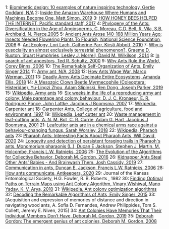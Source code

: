 1: 
[Biomimetic design: 10 examples of nature inspiring technology, Gertie Goddard, N/A](https://www.sciencefocus.com/future-technology/biomimetic-design-10-examples-of-nature-inspiring-technology/)
2:
[Inside the Amazon Warehouse Where Humans and Machines Become One, Matt Simon, 2019](https://www.wired.com/story/amazon-warehouse-robots/)
3: 
[HOW HONEY BEES HELPED THE INTERNET, Pacific standard staff, 2017](https://psmag.com/news/how-honey-bees-helped-the-internet)
4:
[Phylogeny of the Ants: Diversification in the Age of Angiosperms, C. Moreau, C.D. Bell, R. Vila, S.B. Archibald, N. Pierce,2005](https://www.semanticscholar.org/paper/Phylogeny-of-the-Ants%3A-Diversification-in-the-Age-Moreau-Bell/1569e0be3c39d14086d5f61e94bb7fed55e2f6e4?p2df)
5:
[Ancient Ants Arose 140-168 Million Years Ago; Insects Needed Flowering Plants To Flourish, National Science Foundation, 2006](https://www.sciencedaily.com/releases/2006/04/060407144825.htm)
6:
[Ant Ecology, Lori Lach, Catherine Parr, Kirsti Abbott, 2010](https://books.google.de/books?hl=de&lr=&id=vlwVDAAAQBAJ&oi=fnd&pg=PR5&dq=10,000+trillion+ants&ots=aUqWFkzcGi&sig=Jhxc-cjuCLNaBqW7mf3kRWFJcZA#v=onepage&q=10%2C000trillion&f=false)
7:
[Why is eusociality an almost exclusively terrestrial phenomenon?, Graeme D. Ruxton, Stuart Humphries, Lesley J. Morrell, David M. Wilkilson, 2014](https://besjournals.onlinelibrary.wiley.com/doi/full/10.1111/1365-2656.12251)
8:
[In search of ant ancestors, Ted R. Schultz, 2000](https://www.pnas.org/content/97/26/14028.full)
9:
[Why Ants Rule the World, Corey Binns, 2006](https://www.livescience.com/747-ants-rule-world.html)
10:
[The Remarkable Self-Organization of Ants, Emily Singer,2014](https://www.quantamagazine.org/ants-build-complex-structures-with-a-few-simple-rules-20140409/)
11:
[Army ant, N/A ,2008](http://www.newworldencyclopedia.org/entry/Army_ant)
12:
[How Ants Wage War, Marco Werman, 2011](https://www.pri.org/stories/2011-11-16/how-ants-wage-war)
13:
[Deadly Army Ants Decimate Entire Ecosystems, Amanda Ellis, 2018](https://roaring.earth/deadly-army-ants/)
14:
[A Mesozoic Clown Beetle Myrmecophile (Coleoptera: Histeridae), Yu-Lingzi Zhou, Adam Slipinski, Ren Dong, Joseph Parker, 2019](https://www.researchgate.net/publication/332447535_A_Mesozoic_Clown_Beetle_Myrmecophile_Coleoptera_Histeridae)
15:
[Wikipedia, Army ants](https://en.wikipedia.org/wiki/Army_ant)
16:
[Six weeks in the life of a reproducing army ant colony: Male parentage and colony behaviour, D. J. C. Kronaeur, E. R. Rodríguez Ponce, John Lattke, Jacobus J Boomsma, 2007](https://www.researchgate.net/publication/225763258_Six_weeks_in_the_life_of_a_reproducing_army_ant_colony_Male_parentage_and_colony_behaviour)
17:
[Wikipedia, Carpenter ant](https://en.wikipedia.org/wiki/Carpenter_ant#Behavior_and_ecology)
18:
[Carpenter Ants, College of agriculture, food and environment, 1997](https://entomology.ca.uky.edu/ef603#:~:text=Carpenter%20ants%20actually%20construct%20two,queen%2C%20eggs%20or%20young%20larvae)
19:
[Wikipedia, Leaf cutter ant](https://en.wikipedia.org/wiki/Leafcutter_ant)
20:
[Waste management in leaf-cutting ants, A. N. M. Bot, C. R. Currie, Adam G. Hart, Jacobus J Boomsma, 2001](https://www.researchgate.net/publication/248373454_Waste_management_in_leaf-cutting_ants)
21:
[Leafcutter ants are in a chemical arms race against a behaviour-changing fungus, Sarah Worsley, 2018](https://theconversation.com/leafcutter-ants-are-in-a-chemical-arms-race-against-a-behaviour-changing-fungus-97892)
22:
[Wikipedia, Pharaoh ants](https://en.wikipedia.org/wiki/Pharaoh_ant)
23:
[Pharaoh Ants: Interesting Facts About Pharaoh Ants, Will David, 2020](https://pestclue.com/pharaoh-ants-interesting-facts-about-pharaoh-ants/)
24:
[Longevity and detection of persistent foraging trails in Pharaoh's ants, Monomorium pharaonis (L.), Ducan E Jackson, Stephen J. Martin, M. Holcombe, Francis L.W. Ratnieks, 2006](https://www.researchgate.net/publication/222404029_Longevity_and_detection_of_persistent_foraging_trails_in_Pharaoh's_ants_Monomorium_pharaonis_L)
25:
[The Evolution of the Algorithms for Collective Behavior, Deborah M. Gordon, 2016](https://www.cell.com/fulltext/S2405-4712(16)30332-5#:~:text=Collective%20behavior%20is%20the%20outcome%20of%20a%20network%20of%20local%20interactions.&text=I%20suggest%20that%20a%20focus,collective%20behavior%20of%20cellular%20systems)
26:
[Kidnapper Ants Steal Other Ants' Babies - And Brainwash Them, Josh Cassidy, 2019](https://www.kqed.org/science/1947369/kidnapper-ants-steal-other-ants-babies-and-brainwash-them)
27:
[Communication in ants, Duncan E. Jackson, Francis L.W. Ratnieks, 2006](https://www.cell.com/current-biology/comments/S0960-9822(06)01834-3)
28:
[How ants communicate, Antkeepers, 2020](https://www.antkeepers.com/facts/ants/communication/)
29:
Journal of the Kansas Entomological Society, H.G. Fowler, R. B. Roberts , 1982
30:
[Finding Optimal Paths on Terrain Maps using Ant Colony Algorithm, Vinary Wishiwal, Mano Yadav, K. V. Arya, 2010](https://www.researchgate.net/publication/272912654_Finding_Optimal_Paths_on_Terrain_Maps_using_Ant_Colony_Algorithm)
31:
[Wikipedia, Ant colony optimization algorithms](https://en.wikipedia.org/wiki/Ant_colony_optimization_algorithms)
32:
[Decoding the Remarkable Algorithms of Ants, Emily Singer, 2015](https://www.quantamagazine.org/decoding-the-remarkable-algorithms-of-ants-20150625/)
33:
[Acquisition and expression of memories of distance and direction in navigating wood ants, A. Sofia D. Fernandes, Andrew Philippides, Tom S. Collett, Jeremy E. Niven, 2015]
34:
[Ant Colonies Have Memories That Their Individual Members Don’t Have, Deborah M. Gordon, 2019](http://humana.social/ant-colonies-have-memories-that-their-individual-members-dont-have/)
35:
[Deborah Gordon: The emergent genius of ant colonies, Deborah M. Gordon, 2008](https://www.youtube.com/watch?v=ukS4UjCauUs&ab_channel=TED)